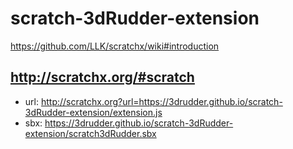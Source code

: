 # scratch-3dRudder-extension

https://github.com/LLK/scratchx/wiki#introduction

## http://scratchx.org/#scratch
* url: http://scratchx.org?url=https://3drudder.github.io/scratch-3dRudder-extension/extension.js
* sbx: https://3drudder.github.io/scratch-3dRudder-extension/scratch3dRudder.sbx